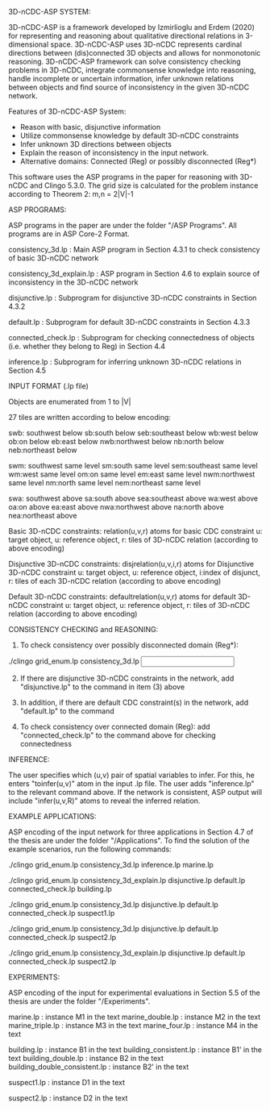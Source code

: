 
3D-nCDC-ASP SYSTEM:

3D-nCDC-ASP is a framework developed by Izmirlioglu and Erdem (2020) for representing and reasoning about qualitative directional relations in 3-dimensional space. 3D-nCDC-ASP uses 3D-nCDC represents cardinal directions between (dis)connected 3D objects and allows for nonmonotonic reasoning. 3D-nCDC-ASP framework can solve consistency checking problems in 3D-nCDC, integrate commonsense knowledge into reasoning, handle incomplete or uncertain information, infer unknown relations between objects and find source of inconsistency in the given 3D-nCDC network.

Features of 3D-nCDC-ASP System:
- Reason with basic, disjunctive information
- Utilize commonsense knowledge by default 3D-nCDC constraints
- Infer unknown 3D directions between objects
- Explain the reason of inconsistency in the input network. 
- Alternative domains: Connected (Reg) or possibly disconnected (Reg*)

This software uses the ASP programs in the paper for reasoning with 3D-nCDC and Clingo 5.3.0. The grid size is calculated for the problem instance according to Theorem 2: m,n = 2|V|-1




ASP PROGRAMS:

ASP programs in the paper are under the folder "/ASP Programs". All programs are in ASP Core-2 Format.

consistency_3d.lp : Main ASP program in Section 4.3.1 to check consistency of basic 3D-nCDC network

consistency_3d_explain.lp : ASP program in Section 4.6 to explain source of inconsistency in the 3D-nCDC network

disjunctive.lp : Subprogram for disjunctive 3D-nCDC constraints in Section 4.3.2

default.lp : Subprogram for default 3D-nCDC constraints in Section 4.3.3

connected_check.lp : Subprogram for checking connectedness of objects (i.e. whether they belong to Reg) in Section 4.4

inference.lp : Subprogram for inferring unknown 3D-nCDC relations  in Section 4.5





INPUT FORMAT (.lp file)

Objects are enumerated from 1 to |V|

27 tiles are written according to below encoding:

swb: southwest below  sb:south below  seb:southeast below  wb:west below  ob:on below   eb:east below  nwb:northwest below  nb:north below  neb:northeast below

swm: southwest same level  sm:south same level  sem:southeast same level  wm:west same level  om:on same level   em:east same level  nwm:northwest same level  nm:north same level  nem:northeast same level

swa: southwest above  sa:south above  sea:southeast above  wa:west above  oa:on above   ea:east above  nwa:northwest above  na:north above  nea:northeast above



Basic 3D-nCDC constraints:
relation(u,v,r)  atoms for basic CDC constraint
u: target object,  u: reference object,  r: tiles of 3D-nCDC relation (according to above encoding)

Disjunctive 3D-nCDC constraints:
disjrelation(u,v,i,r)  atoms for Disjunctive 3D-nCDC constraint
u: target object,  u: reference object, i:index of disjunct, r: tiles of each 3D-nCDC relation (according to above encoding)

Default 3D-nCDC constraints:
defaultrelation(u,v,r)  atoms for default 3D-nCDC constraint
u: target object,  u: reference object,  r: tiles of 3D-nCDC relation (according to above encoding)




CONSISTENCY CHECKING and REASONING:

1) To check consistency over possibly disconnected domain (Reg*):

./clingo grid_enum.lp consistency_3d.lp  <input lp file>


2) If there are disjunctive 3D-nCDC constraints in the network, add "disjunctive.lp"  to the command in item (3) above

3) In addition, if there are default CDC constraint(s) in the network, add "default.lp"  to the command 

4) To check consistency over connected domain (Reg):
add "connected_check.lp"  to the command above for checking connectedness




INFERENCE:

The user specifies which (u,v) pair of spatial variables to infer. For this, he enters "toinfer(u,v)" atom in the input .lp file.
The user adds "inference.lp"  to the relevant command above. If the network is consistent, ASP output will include "infer(u,v,R)"  atoms to reveal the inferred relation.




EXAMPLE APPLICATIONS:

ASP encoding of the input network for three applications in Section 4.7 of the thesis are under the folder "/Applications".
To find the solution of the example scenarios, run the following commands:

./clingo grid_enum.lp consistency_3d.lp inference.lp marine.lp

./clingo grid_enum.lp consistency_3d_explain.lp disjunctive.lp default.lp connected_check.lp building.lp

./clingo grid_enum.lp consistency_3d.lp disjunctive.lp default.lp connected_check.lp suspect1.lp

./clingo grid_enum.lp consistency_3d.lp disjunctive.lp default.lp connected_check.lp suspect2.lp

./clingo grid_enum.lp consistency_3d_explain.lp disjunctive.lp default.lp connected_check.lp suspect2.lp




EXPERIMENTS:

ASP encoding of the input for experimental evaluations in Section 5.5  of the thesis are under the folder "/Experiments".

marine.lp  : instance M1 in the text
marine_double.lp  : instance M2 in the text
marine_triple.lp  : instance M3 in the text
marine_four.lp  : instance M4 in the text

building.lp  : instance B1 in the text
building_consistent.lp  : instance B1' in the text
building_double.lp  : instance B2 in the text
building_double_consistent.lp  : instance B2' in the text

suspect1.lp  : instance D1 in the text

suspect2.lp  : instance D2 in the text

